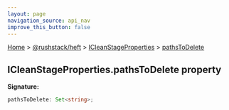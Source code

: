 ```yaml
---
layout: page
navigation_source: api_nav
improve_this_button: false
---
```



[Home](./index.md) &gt; [@rushstack/heft](./heft.md) &gt; [ICleanStageProperties](./heft.icleanstageproperties.md) &gt; [pathsToDelete](./heft.icleanstageproperties.pathstodelete.md)

## ICleanStageProperties.pathsToDelete property

<b>Signature:</b>

```typescript
pathsToDelete: Set<string>;
```
